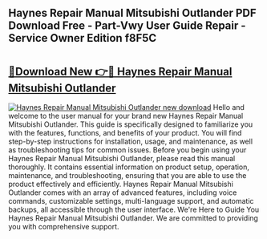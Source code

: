 ## Haynes Repair Manual Mitsubishi Outlander PDF Download Free - Part-Vwy User Guide Repair - Service Owner Edition f8F5C

# <h2><a href="http://bc79526.oget.top/?id=Haynes+Repair+Manual+Mitsubishi+Outlander">🔗Download New 👉🔴 Haynes Repair Manual Mitsubishi Outlander</a></h2>

[![Haynes Repair Manual Mitsubishi Outlander new download](https://i.imgur.com/5g1atiW.png)](http://bc79526.oget.top/?id=Haynes+Repair+Manual+Mitsubishi+Outlander)
Hello and welcome to the user manual for your brand new Haynes Repair Manual Mitsubishi Outlander. This guide is specifically designed to familiarize you with the features, functions, and benefits of your product. You will find step-by-step instructions for installation, usage, and maintenance, as well as troubleshooting tips for common issues. Before you begin using your Haynes Repair Manual Mitsubishi Outlander, please read this manual thoroughly. It contains essential information on product setup, operation, maintenance, and troubleshooting, ensuring that you are able to use the product effectively and efficiently. Haynes Repair Manual Mitsubishi Outlander comes with an array of advanced features, including voice commands, customizable settings, multi-language support, and automatic backups, all accessible through the user interface. We're Here to Guide You Haynes Repair Manual Mitsubishi Outlander. We are committed to providing you with comprehensive support.
